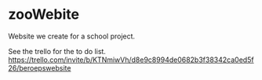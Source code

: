 # zooWebite
Website we create for a school project.

See the trello for the to do list.
https://trello.com/invite/b/KTNmiwVh/d8e9c8994de0682b3f38342ca0ed5f26/beroepswebsite
